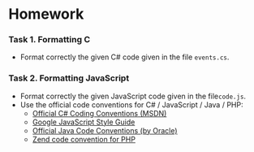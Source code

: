 <h1><a id="user-content-homework" class="anchor" href="#homework" aria-hidden="true"><span class="octicon octicon-link"></span></a>Homework</h1>

<h3><a id="user-content-task-1-formatting-c" class="anchor" href="#task-1-formatting-c" aria-hidden="true"><span class="octicon octicon-link"></span></a>Task 1. Formatting C</h3>

<ul>
<li>  Format correctly the given C# code given in the file <code>events.cs</code>.</li>
</ul>

<h3><a id="user-content-task-2-formatting-javascript" class="anchor" href="#task-2-formatting-javascript" aria-hidden="true"><span class="octicon octicon-link"></span></a>Task 2. Formatting JavaScript</h3>

<ul>
<li>  Format correctly the given JavaScript code given in the file<code>code.js</code>.</li>
<li>  Use the official code conventions for C# / JavaScript / Java / PHP:

<ul>
<li><a href="https://msdn.microsoft.com/en-us/library/ff926074.aspx">Official C# Coding Conventions (MSDN)</a></li>
<li><a href="http://google-styleguide.googlecode.com/svn/trunk/javascriptguide.xml?showone=Code_formatting">Google JavaScript Style Guide</a></li>
<li><a href="http://www.oracle.com/technetwork/java/javase/documentation/codeconvtoc-136057.html">Official Java Code Conventions (by Oracle)</a></li>
<li><a href="http://framework.zend.com/manual/1.12/en/coding-standard.html">Zend code convention for PHP</a></li>
</ul></li>
</ul>